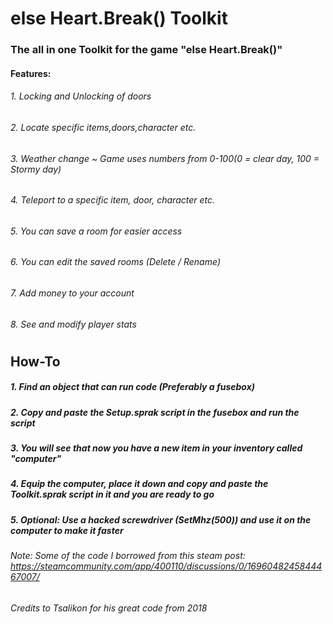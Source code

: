 # else Heart.Break() Toolkit

### The all in one Toolkit for the game "else Heart.Break()"


#### Features:
###### 1. Locking and Unlocking of doors
###### 2. Locate specific items,doors,character etc.
###### 3. Weather change ~ Game uses numbers from 0-100(0 = clear day, 100 = Stormy day)
###### 4. Teleport to a specific item, door, character etc.
###### 5. You can save a room for easier access
###### 6. You can edit the saved rooms (Delete / Rename)
###### 7. Add money to your account
###### 8. See and modify player stats

#

## How-To
##### 1. Find an object that can run code (Preferably a fusebox)
##### 2. Copy and paste the Setup.sprak script in the fusebox and run the script
##### 3. You will see that now you have a new item in your inventory called "computer"
##### 4. Equip the computer, place it down and copy and paste the Toolkit.sprak script in it and you are ready to go
##### 5. Optional: Use a hacked screwdriver (SetMhz(500)) and use it on the computer to make it faster


###### Note: Some of the code I borrowed from this steam post: https://steamcommunity.com/app/400110/discussions/0/1696048245844467007/
###### Credits to Tsalikon for his great code from 2018